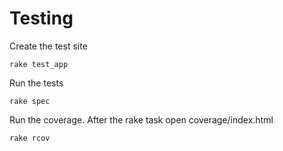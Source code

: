 Testing
=======

Create the test site

    rake test_app

Run the tests

    rake spec

Run the coverage. After the rake task open coverage/index.html

    rake rcov

